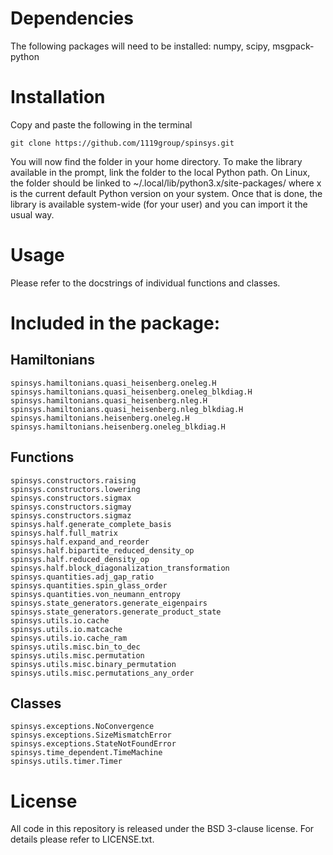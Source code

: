 # Dependencies
The following packages will need to be installed: numpy, scipy, msgpack-python 

# Installation
Copy and paste the following in the terminal
```shell
git clone https://github.com/1119group/spinsys.git
```
You will now find the folder in your home directory. To make the library available 
in the prompt, link the folder to the local Python path. On Linux, the folder
should be linked to 
~/.local/lib/python3.x/site-packages/ where x is the current default Python
version on your system. Once that is done, the library is available system-wide
(for your user) and you can import it the usual way.

# Usage
Please refer to the docstrings of individual functions and classes.

# Included in the package:
## Hamiltonians
    spinsys.hamiltonians.quasi_heisenberg.oneleg.H
    spinsys.hamiltonians.quasi_heisenberg.oneleg_blkdiag.H
    spinsys.hamiltonians.quasi_heisenberg.nleg.H
    spinsys.hamiltonians.quasi_heisenberg.nleg_blkdiag.H
    spinsys.hamiltonians.heisenberg.oneleg.H
    spinsys.hamiltonians.heisenberg.oneleg_blkdiag.H

## Functions
    spinsys.constructors.raising
    spinsys.constructors.lowering
    spinsys.constructors.sigmax
    spinsys.constructors.sigmay
    spinsys.constructors.sigmaz
    spinsys.half.generate_complete_basis
    spinsys.half.full_matrix
    spinsys.half.expand_and_reorder
    spinsys.half.bipartite_reduced_density_op
    spinsys.half.reduced_density_op
    spinsys.half.block_diagonalization_transformation
    spinsys.quantities.adj_gap_ratio
    spinsys.quantities.spin_glass_order
    spinsys.quantities.von_neumann_entropy
    spinsys.state_generators.generate_eigenpairs
    spinsys.state_generators.generate_product_state
    spinsys.utils.io.cache
    spinsys.utils.io.matcache
    spinsys.utils.io.cache_ram
    spinsys.utils.misc.bin_to_dec
    spinsys.utils.misc.permutation
    spinsys.utils.misc.binary_permutation
    spinsys.utils.misc.permutations_any_order

## Classes
    spinsys.exceptions.NoConvergence
    spinsys.exceptions.SizeMismatchError
    spinsys.exceptions.StateNotFoundError
    spinsys.time_dependent.TimeMachine
    spinsys.utils.timer.Timer

# License
All code in this repository is released under the BSD 3-clause license. For
details please refer to LICENSE.txt.
